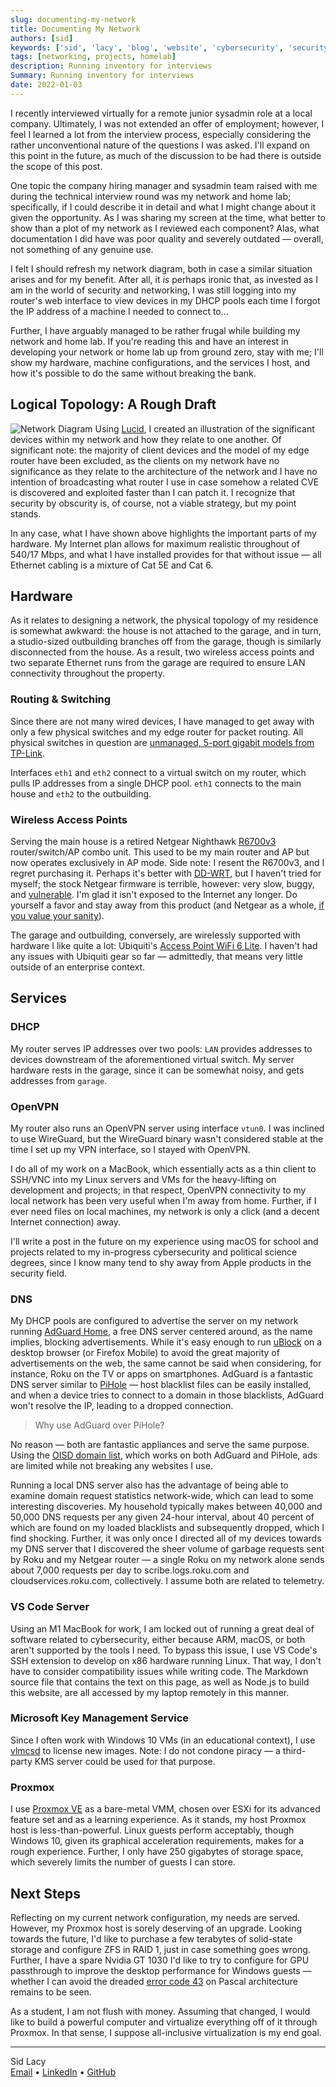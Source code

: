 ```yaml
---
slug: documenting-my-network
title: Documenting My Network
authors: [sid]
keywords: ['sid', 'lacy', 'blog', 'website', 'cybersecurity', 'security', 'computer', 'hackthebox', 'htb', 'tech', 'network', 'diagram']
tags: [networking, projects, homelab]
description: Running inventory for interviews
Summary: Running inventory for interviews
date: 2022-01-03
---
```


I recently interviewed virtually for a remote junior sysadmin role at a local company. Ultimately, I was not extended an offer of employment; however, I feel I learned a lot from the interview process, especially considering the rather unconventional nature of the questions I was asked. I'll expand on this point in the future, as much of the discussion to be had there is outside the scope of this post.

One topic the company hiring manager and sysadmin team raised with me during the technical interview round was my network and home lab; specifically, if I could describe it in detail and what I might change about it given the opportunity. As I was sharing my screen at the time, what better to show than a plot of my network as I reviewed each component? Alas, what documentation I did have was poor quality and severely outdated — overall, not something of any genuine use.

<!--truncate-->

I felt I should refresh my network diagram, both in case a similar situation arises and for my benefit. After all, it *is* perhaps ironic that, as invested as I am in the world of security and networking, I was still logging into my router's web interface to view devices in my DHCP pools each time I forgot the IP address of a machine I needed to connect to...

Further, I have arguably managed to be rather frugal while building my network and home lab. If you're reading this and have an interest in developing your network or home lab up from ground zero, stay with me; I'll show my hardware, machine configurations, and the services I host, and how it's possible to do the same without breaking the bank.

## Logical Topology: A Rough Draft

![Network Diagram](/img/netdiag.png "A diagram of my home network")
Using [Lucid](https://lucid.app), I created an illustration of the significant devices within my network and how they relate to one another. Of significant note: the majority of client devices and the model of my edge router have been excluded, as the clients on my network have no significance as they relate to the architecture of the network and I have no intention of broadcasting what router I use in case somehow a related CVE is discovered and exploited faster than I can patch it. I recognize that security by obscurity is, of course, not a viable strategy, but my point stands.

In any case, what I have shown above highlights the important parts of my hardware. My Internet plan allows for maximum realistic throughout of 540/17 Mbps, and what I have installed provides for that without issue — all Ethernet cabling is a mixture of Cat 5E and Cat 6.

## Hardware

As it relates to designing a network, the physical topology of my residence is somewhat awkward: the house is not attached to the garage, and in turn, a studio-sized outbuilding branches off from the garage, though is similarly disconnected from the house. As a result, two wireless access points and two separate Ethernet runs from the garage are required to ensure LAN connectivity throughout the property.

### Routing & Switching
Since there are not many wired devices, I have managed to get away with only a few physical switches and my edge router for packet routing. All physical switches in question are [unmanaged, 5-port gigabit models from TP-Link](https://www.tp-link.com/us/home-networking/5-port-switch/tl-sg105/).

Interfaces `eth1` and `eth2` connect to a virtual switch on my router, which pulls IP addresses from a single DHCP pool.  `eth1` connects to the main house and `eth2` to the outbuilding.

### Wireless Access Points

Serving the main house is a retired Netgear Nighthawk [R6700v3](https://www.netgear.com/support/product/R6700v3.aspx) router/switch/AP combo unit. This used to be my main router and AP but now operates exclusively in AP mode. Side note: I resent the R6700v3, and I regret purchasing it. Perhaps it's better with [DD-WRT](https://wiki.dd-wrt.com/wiki/index.php/Netgear_R6700v3), but I haven't tried for myself; the stock Netgear firmware is terrible, however: very slow, buggy, and [vulnerable](https://securityaffairs.co/wordpress/126179/hacking/netgear-nighthawk-r6700v3-flaws.html). I'm glad it isn't exposed to the Internet any longer. Do yourself a favor and stay away from this product (and Netgear as a whole, [if you value your sanity](https://www.tomsguide.com/news/netgear-router-patches-nov21)).

The garage and outbuilding, conversely, are wirelessly supported with hardware I like quite a lot: Ubiquiti's [Access Point WiFi 6 Lite](https://store.ui.com/products/unifi-ap-6-lite). I haven't had any issues with Ubiquiti gear so far — admittedly, that means very little outside of an enterprise context.

## Services

### DHCP

My router serves IP addresses over two pools: `LAN` provides addresses to devices downstream of the aforementioned virtual switch. My server hardware rests in the garage, since it can be somewhat noisy, and gets addresses from `garage`.

### OpenVPN

My router also runs an OpenVPN server using interface `vtun0`. I was inclined to use WireGuard, but the WireGuard binary wasn't considered stable at the time I set up my VPN interface, so I stayed with OpenVPN.

I do all of my work on a MacBook, which essentially acts as a thin client to SSH/VNC into my Linux servers and VMs for the heavy-lifting on development and projects; in that respect, OpenVPN connectivity to my local network has been very useful when I'm away from home. Further, if I ever need files on local machines, my network is only a click (and a decent Internet connection) away.

I'll write a post in the future on my experience using macOS for school and projects related to my in-progress cybersecurity and political science degrees, since I know many tend to shy away from Apple products in the security field.

### DNS

My DHCP pools are configured to advertise the server on my network running [AdGuard Home](https://adguard.com/en/adguard-home/overview.html), a free DNS server centered around, as the name implies, blocking advertisements. While it's easy enough to run [uBlock](https://addons.mozilla.org/en-US/firefox/addon/ublock-origin/) on a desktop browser (or Firefox Mobile) to avoid the great majority of advertisements on the web, the same cannot be said when considering, for instance, Roku on the TV or apps on smartphones. AdGuard is a fantastic DNS server similar to [PiHole](https://pi-hole.net/) — host blacklist files can be easily installed, and when a device tries to connect to a domain in those blacklists, AdGuard won't resolve the IP, leading to a dropped connection.

> Why use AdGuard over PiHole?

No reason — both are fantastic appliances and serve the same purpose. Using the [OISD domain list](https://oisd.nl/), which works on both AdGuard and PiHole, ads are limited while not breaking any websites I use.

Running a local DNS server also has the advantage of being able to examine domain request statistics network-wide, which can lead to some interesting discoveries. My household typically makes between 40,000 and 50,000 DNS requests per any given 24-hour interval, about 40 percent of which are found on my loaded blacklists and subsequently dropped, which I find shocking. Further, it was only once I directed all of my devices towards my DNS server that I discovered the sheer volume of garbage requests sent by Roku and my Netgear router — a single Roku on my network alone sends about 7,000 requests per day to scribe.logs.roku.com and cloudservices.roku.com, collectively. I assume both are related to telemetry.

### VS Code Server

Using an M1 MacBook for work, I am locked out of running a great deal of software related to cybersecurity, either because ARM, macOS, or both aren't supported by the tools I need. To bypass this issue, I use VS Code's SSH extension to develop on x86 hardware running Linux. That way, I don't have to consider compatibility issues while writing code. The Markdown source file that contains the text on this page, as well as Node.js to build this website, are all accessed by my laptop remotely in this manner.

### Microsoft Key Management Service

Since I often work with Windows 10 VMs (in an educational context), I use [vlmcsd](https://hub.docker.com/r/mikolatero/vlmcsd/) to license new images. Note: I do not condone piracy — a third-party KMS server could be used for that purpose.

### Proxmox

I use [Proxmox VE](https://www.proxmox.com/en/proxmox-ve) as a bare-metal VMM, chosen over ESXi for its advanced feature set and as a learning experience. As it stands, my host Proxmox host is less-than-powerful. Linux guests perform acceptably, though Windows 10, given its graphical acceleration requirements, makes for a rough experience. Further, I only have 250 gigabytes of storage space, which severely limits the number of guests I can store.

## Next Steps

Reflecting on my current network configuration, my needs are served. However, my Proxmox host is sorely deserving of an upgrade. Looking towards the future, I'd like to purchase a few terabytes of solid-state storage and configure ZFS in RAID 1, just in case something goes wrong. Further, I have a spare Nvidia GT 1030 I'd like to try to configure for GPU passthrough to improve the desktop performance for Windows guests — whether I can avoid the dreaded [error code 43](https://mathiashueber.com/fighting-error-43-nvidia-gpu-virtual-machine/) on Pascal architecture remains to be seen.

As a student, I am not flush with money. Assuming that changed, I would like to build a powerful computer and virtualize everything off of it through Proxmox. In that sense, I suppose all-inclusive virtualization is my end goal.

---

Sid Lacy  
[Email](mailto:contact@swlacy.com?subject=Hello!) • [LinkedIn](https://www.linkedin.com/in/lacysw/) • [GitHub](https://github.com/lacysw)
